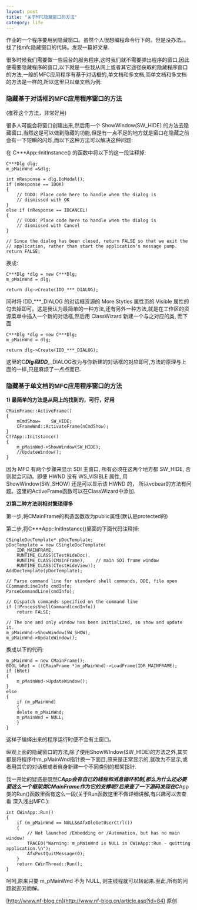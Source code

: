 ```yaml
---
layout: post
title: "关于MFC隐藏窗口的方法"
category: life
---
```


作业的一个程序要用到隐藏窗口。虽然个人很想编程命令行下的。但是没办法。。找了找mfc隐藏窗口的代码。发现一篇好文章.

很多时候我们需要做一些后台的服务程序,这时我们就不需要弹出程序的窗口,因此便需要隐藏程序的窗口,以下就是一些我从网上或者其它途径获取的隐藏程序窗口的方法,一般的MFC应用程序有基于对话框的,单文档和多文档,而单文档和多文档的方法是一样的,所以这里只以单文档为例:


### 隐藏基于对话框的MFC应用程序窗口的方法 ###

(推荐这个方法，非常好用)

很多人可能会将窗口创建出来,然后用一个 ShowWindow(SW_HIDE) 的方法去隐藏窗口,当然这是可以做到隐藏的功能,但是有一点不足的地方就是窗口在隐藏之前会有一下短瞬的闪烁,而以下这种方法可以解决这种问题:

在 C***App::InitInstance() 的函数中将以下的这一段注释掉:

```
C***Dlg dlg;
m_pMainWnd =&dlg;

int nResponse = dlg.DoModal();
if (nResponse == IDOK)
{
    // TODO: Place code here to handle when the dialog is
    // dismissed with OK
}
else if (nResponse == IDCANCEL)
{
    // TODO: Place code here to handle when the dialog is
    // dismissed with Cancel
}

// Since the dialog has been closed, return FALSE so that we exit the
// application, rather than start the application's message pump.
return FALSE;
```

换成:

```
C***Dlg *dlg = new C***Dlg;
m_pMainWnd = dlg;

return dlg->Create(IDD_***_DIALOG);
```

同时将 IDD_***_DIALOG 的对话框资源的 More Stytles 属性页的 Visible 属性的勾去掉即可。这是我认为最简单的一种方法,还有另外一种方法,就是在工作区的资源菜单中插入一个新的对话框,然后用 ClassWizard 新建一个与之对应的类, 而下面

```
C***Dlg *dlg = new C***Dlg;
m_pMainWnd = dlg;

return dlg->Create(IDD_***_DIALOG);
```

这里的C***Dlg和IDD_***_DIALOG改为与你新建的对话框的对应即可,方法的原理与上面的一样,只是麻烦了一点点而已.


### 隐藏基于单文档的MFC应用程序窗口的方法 ###

**1) 最简单的方法是从网上的找到的，可行，好用**

```
CMainFrame::ActiveFrame()    
{    
    nCmdShow=    SW_HIDE;    
    CFrameWnd::ActivateFrame(nCmdShow);    
}    
C??App::Initstance()    
{    
    m_pMainWnd->ShowWindow(SW_HIDE);    
    //UpdateWindow();    
}
```

因为 MFC 有两个步骤来显示 SDI 主窗口, 所有必须在这两个地方都 SW_HIDE, 否则就会闪动。即便 HWND 没有 WS_VISIBLE 属性, 用ShowWindow(SW_SHOW) 还是可以显示该 HWND 的， 所以vcbear的方法有问题。这里的ActiveFrame函数可以在ClassWizard中添加.

**2)第二种方法则相对繁琐得多**

第一步,将CMainFrame的构造函数改为public属性(默认是protected的)

第二步,将C***App::InitInstance()里面的下面代码注释掉:

```
CSingleDocTemplate* pDocTemplate;
pDocTemplate = new CSingleDocTemplate(
    IDR_MAINFRAME,
    RUNTIME_CLASS(CTestHideDoc),
    RUNTIME_CLASS(CMainFrame),    // main SDI frame window
    RUNTIME_CLASS(CTestHideView));
AddDocTemplate(pDocTemplate);

// Parse command line for standard shell commands, DDE, file open
CCommandLineInfo cmdInfo;
ParseCommandLine(cmdInfo);

// Dispatch commands specified on the command line
if (!ProcessShellCommand(cmdInfo))
    return FALSE;

// The one and only window has been initialized, so show and update it.
m_pMainWnd->ShowWindow(SW_SHOW);
m_pMainWnd->UpdateWindow();
```

换成以下的代码:

```
m_pMainWnd = new CMainFrame();
BOOL bRet = ((CMainFrame *)m_pMainWnd)->LoadFrame(IDR_MAINFRAME);
if (bRet)
{
    m_pMainWnd->UpdateWindow();
}
else
{
    if (m_pMainWnd)
    {
    delete m_pMainWnd;
    m_pMainWnd = NULL;
    }
}
```

这样子编绎出来的程序运行时便不会有主窗口。

纵观上面的隐藏窗口的方法,除了使用ShowWIndow(SW_HIDE)的方法之外,其实都是将程序中m_pMainWnd指针换一下面目,原来是正常显示的,就改为不显示,或者用其它的对话框或者自身新建一个不同类别的框架指针.

我一开始的疑惑是既然C***App会有自已的线程和消息循环机制,那么为什么还必要要这么一个框架类CMainFrame作为它的支撑呢?后来查了一下源码发现在C***App类的Run()函数里面有这么一段(关于Run函数这里不做详细讲解,有兴趣可以去查看 深入浅出MFC ):

```
int CWinApp::Run()
{
    if (m_pMainWnd == NULL&&AfxOleGetUserCtrl())
    {
        // Not launched /Embedding or /Automation, but has no main window!
        TRACE0("Warning: m_pMainWnd is NULL in CWinApp::Run - quitting application.\n");
        AfxPostQuitMessage(0);
    }
    return CWinThread::Run();
}
```

呵呵,原来只要 m_pMainWnd 不为 NULL, 则主线程就可以转起来.至此,所有的问题就迎刃而解。

[http://www.nf-blog.cn](http://www.nf-blog.cn/article.asp?id=84) 原创
